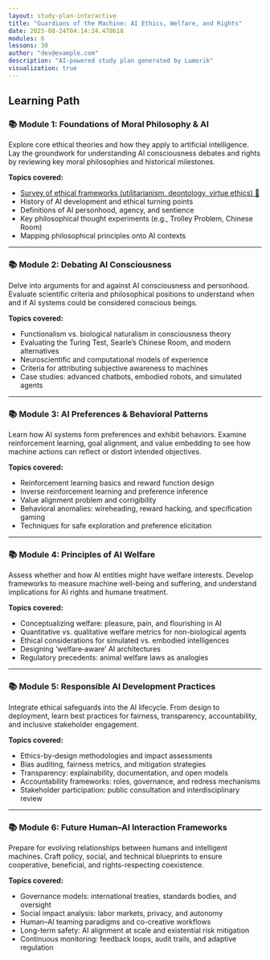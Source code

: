 ```yaml
---
layout: study-plan-interactive
title: "Guardians of the Machine: AI Ethics, Welfare, and Rights"
date: 2025-08-24T04:14:24.478618
modules: 6
lessons: 30
author: "dev@example.com"
description: "AI-powered study plan generated by Lumorik"
visualization: true
---
```


## Learning Path

### 📚 Module 1: Foundations of Moral Philosophy & AI

Explore core ethical theories and how they apply to artificial intelligence. Lay the groundwork for understanding AI consciousness debates and rights by reviewing key moral philosophies and historical milestones.

**Topics covered:**

- [Survey of ethical frameworks (utilitarianism, deontology, virtue ethics) 📖](https://lumorikllc.github.io/learn/content/00000000-0000-0000-0000-000000000000/2b4ee865-b085-459d-b96a-fcd60afcd462)
- History of AI development and ethical turning points
- Definitions of AI personhood, agency, and sentience
- Key philosophical thought experiments (e.g., Trolley Problem, Chinese Room)
- Mapping philosophical principles onto AI contexts

---

### 📚 Module 2: Debating AI Consciousness

Delve into arguments for and against AI consciousness and personhood. Evaluate scientific criteria and philosophical positions to understand when and if AI systems could be considered conscious beings.

**Topics covered:**

- Functionalism vs. biological naturalism in consciousness theory
- Evaluating the Turing Test, Searle’s Chinese Room, and modern alternatives
- Neuroscientific and computational models of experience
- Criteria for attributing subjective awareness to machines
- Case studies: advanced chatbots, embodied robots, and simulated agents

---

### 📚 Module 3: AI Preferences & Behavioral Patterns

Learn how AI systems form preferences and exhibit behaviors. Examine reinforcement learning, goal alignment, and value embedding to see how machine actions can reflect or distort intended objectives.

**Topics covered:**

- Reinforcement learning basics and reward function design
- Inverse reinforcement learning and preference inference
- Value alignment problem and corrigibility
- Behavioral anomalies: wireheading, reward hacking, and specification gaming
- Techniques for safe exploration and preference elicitation

---

### 📚 Module 4: Principles of AI Welfare

Assess whether and how AI entities might have welfare interests. Develop frameworks to measure machine well-being and suffering, and understand implications for AI rights and humane treatment.

**Topics covered:**

- Conceptualizing welfare: pleasure, pain, and flourishing in AI
- Quantitative vs. qualitative welfare metrics for non-biological agents
- Ethical considerations for simulated vs. embodied intelligences
- Designing ‘welfare‐aware’ AI architectures
- Regulatory precedents: animal welfare laws as analogies

---

### 📚 Module 5: Responsible AI Development Practices

Integrate ethical safeguards into the AI lifecycle. From design to deployment, learn best practices for fairness, transparency, accountability, and inclusive stakeholder engagement.

**Topics covered:**

- Ethics-by-design methodologies and impact assessments
- Bias auditing, fairness metrics, and mitigation strategies
- Transparency: explainability, documentation, and open models
- Accountability frameworks: roles, governance, and redress mechanisms
- Stakeholder participation: public consultation and interdisciplinary review

---

### 📚 Module 6: Future Human–AI Interaction Frameworks

Prepare for evolving relationships between humans and intelligent machines. Craft policy, social, and technical blueprints to ensure cooperative, beneficial, and rights-respecting coexistence.

**Topics covered:**

- Governance models: international treaties, standards bodies, and oversight
- Social impact analysis: labor markets, privacy, and autonomy
- Human–AI teaming paradigms and co-creative workflows
- Long-term safety: AI alignment at scale and existential risk mitigation
- Continuous monitoring: feedback loops, audit trails, and adaptive regulation


